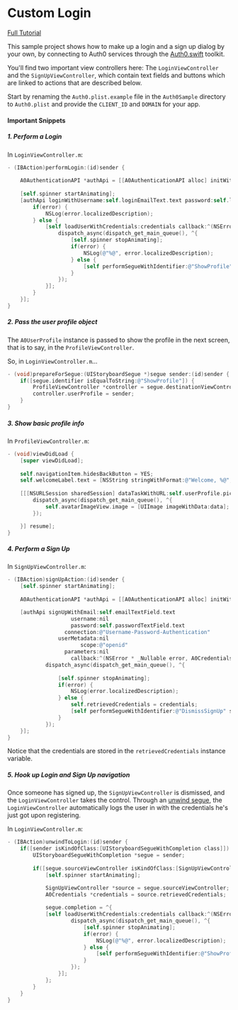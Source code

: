 # Custom Login 

[Full Tutorial](https://auth0.com/docs/quickstart/native/ios-objc/02-custom-login)

This sample project shows how to make up a login and a sign up dialog by your own, by connecting to Auth0 services through the [Auth0.swift](https://github.com/auth0/Auth0.swift) toolkit.

You'll find two important view controllers here: The `LoginViewController` and the `SignUpViewController`, which contain text fields and buttons which are linked to actions that are described below.

Start by renaming the `Auth0.plist.example` file in the `Auth0Sample` directory to `Auth0.plist` and provide the `CLIENT_ID` and `DOMAIN` for your app.

#### Important Snippets

##### 1. Perform a Login

In `LoginViewController.m`:

```objective-c
- (IBAction)performLogin:(id)sender {
    
    A0AuthenticationAPI *authApi = [[A0AuthenticationAPI alloc] initWithClientId:[Auth0InfoHelper Auth0ClientID] url:[Auth0InfoHelper Auth0Domain]];
    
    [self.spinner startAnimating];
    [authApi loginWithUsername:self.loginEmailText.text password:self.loginPasswordText.text connection:@"Username-Password-Authentication" scope:@"openid" parameters:@{} callback:^(NSError * _Nullable error, A0Credentials * _Nullable credentials) {
        if(error) {
            NSLog(error.localizedDescription);
        } else {
            [self loadUserWithCredentials:credentials callback:^(NSError * _Nullable error, A0UserProfile * _Nullable profile) {
                dispatch_async(dispatch_get_main_queue(), ^{
                    [self.spinner stopAnimating];
                    if(error) {
                        NSLog(@"%@", error.localizedDescription);
                    } else {
                        [self performSegueWithIdentifier:@"ShowProfile" sender:profile];
                    }
                });
            }];
        }
    }];
}
```

##### 2. Pass the user profile object

The `A0UserProfile` instance is passed to show the profile in the next screen, that is to say, in the `ProfileViewController`.

So, in `LoginViewController.m`...

```objective-c
- (void)prepareForSegue:(UIStoryboardSegue *)segue sender:(id)sender {
    if([segue.identifier isEqualToString:@"ShowProfile"]) {
        ProfileViewController *controller = segue.destinationViewController;
        controller.userProfile = sender;
    }
}
```

##### 3. Show basic profile info

In `ProfileViewController.m`:

```objective-c
- (void)viewDidLoad {
    [super viewDidLoad];
    
    self.navigationItem.hidesBackButton = YES;
    self.welcomeLabel.text = [NSString stringWithFormat:@"Welcome, %@", self.userProfile.name];
    
    [[[NSURLSession sharedSession] dataTaskWithURL:self.userProfile.pictureURL completionHandler:^(NSData * _Nullable data, NSURLResponse * _Nullable response, NSError * _Nullable error) {
        dispatch_async(dispatch_get_main_queue(), ^{
            self.avatarImageView.image = [UIImage imageWithData:data];
        });

    }] resume];
}
```

##### 4. Perform a Sign Up

In `SignUpViewController.m`:

```objective-c
- (IBAction)signUpAction:(id)sender {
    [self.spinner startAnimating];
    
    A0AuthenticationAPI *authApi = [[A0AuthenticationAPI alloc] initWithClientId:[Auth0InfoHelper Auth0ClientID] url:[Auth0InfoHelper Auth0Domain]];

    [authApi signUpWithEmail:self.emailTextField.text
                    username:nil
                    password:self.passwordTextField.text
                  connection:@"Username-Password-Authentication"
                userMetadata:nil
                       scope:@"openid"
                  parameters:nil
                    callback:^(NSError * _Nullable error, A0Credentials * _Nullable credentials) {
            dispatch_async(dispatch_get_main_queue(), ^{
                
                [self.spinner stopAnimating];
                if(error) {
                    NSLog(error.localizedDescription);
                } else {
                    self.retrievedCredentials = credentials;
                    [self performSegueWithIdentifier:@"DismissSignUp" sender:nil];
                }
            });
    }];
}
```

Notice that the credentials are stored in the `retrievedCredentials` instance variable.

##### 5. Hook up Login and Sign Up navigation

Once someone has signed up, the `SignUpViewController` is dismissed, and the `LoginViewController` takes the control. Through an [unwind segue](https://www.youtube.com/watch?v=akmPXZ4hDuU), the `LoginViewController` automatically logs the user in with the credentials he's just got upon registering.

In `LoginViewController.m`:

```objective-c
- (IBAction)unwindToLogin:(id)sender {
    if([sender isKindOfClass:[UIStoryboardSegueWithCompletion class]]) {
        UIStoryboardSegueWithCompletion *segue = sender;
        
        if([segue.sourceViewController isKindOfClass:[SignUpViewController class]]) {
            [self.spinner startAnimating];

            SignUpViewController *source = segue.sourceViewController;
            A0Credentials *credentials = source.retrievedCredentials;
            
            segue.completion = ^{
            [self loadUserWithCredentials:credentials callback:^(NSError * _Nullable error, A0UserProfile * _Nullable profile) {
                    dispatch_async(dispatch_get_main_queue(), ^{
                        [self.spinner stopAnimating];
                        if(error) {
                            NSLog(@"%@", error.localizedDescription);
                        } else {
                            [self performSegueWithIdentifier:@"ShowProfile" sender:profile];
                        }
                    });
                }];
            };
        }
    }
}
```
